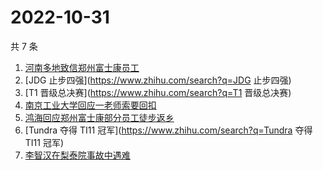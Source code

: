 # 2022-10-31

共 7 条

<!-- BEGIN ZHIHUSEARCH -->
<!-- 最后更新时间 Mon Oct 31 2022 03:19:29 GMT+0800 (China Standard Time) -->
1. [河南多地致信郑州富士康员工](https://www.zhihu.com/search?q=河南多地致信郑州富士康员工)
1. [JDG 止步四强](https://www.zhihu.com/search?q=JDG 止步四强)
1. [T1 晋级总决赛](https://www.zhihu.com/search?q=T1 晋级总决赛)
1. [南京工业大学回应一老师索要回扣](https://www.zhihu.com/search?q=南京工业大学回应一老师索要回扣)
1. [鸿海回应郑州富士康部分员工徒步返乡](https://www.zhihu.com/search?q=鸿海回应郑州富士康部分员工徒步返乡)
1. [Tundra 夺得 TI11 冠军](https://www.zhihu.com/search?q=Tundra 夺得 TI11 冠军)
1. [李智汉在梨泰院事故中遇难](https://www.zhihu.com/search?q=李智汉在梨泰院事故中遇难)
<!-- END ZHIHUSEARCH -->
